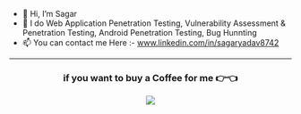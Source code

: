 - 👋 Hi, I’m Sagar
- 👀 I do Web Application Penetration Testing, Vulnerability Assessment & Penetration Testing, Android Penetration Testing, Bug Hunnting
- 📫 You can contact me Here :- www.linkedin.com/in/sagaryadav8742


---

<h3 align="center"> if you want to buy a Coffee for me 👉👈
<p></P>
<a href="https://www.buymeacoffee.com/sagaryadav8742"><img src="https://img.buymeacoffee.com/button-api/?text=Buy me a coffee&emoji=☕&slug=sagaryadav8742&button_colour=14bdb2&font_colour=000000&font_family=Cookie&outline_colour=000000&coffee_colour=FFDD00"></a>
</h3>
